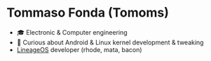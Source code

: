 # Tommaso Fonda (Tomoms)

- :mortar_board: Electronic & Computer engineering
- :wrench: Curious about Android & Linux kernel development & tweaking
- [LineageOS](https://lineageos.org/) developer (rhode, mata, bacon)
